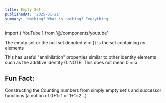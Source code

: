 ```yaml
---
title: Empty Set
publishedAt: '2025-01-21'
summary: 'Nothing? What is nothing? Everything'
---
```


import { YouTube } from '@/components/youtube'

The empty set or the null set denoted $\emptyset = \{\}$ is the set containing *no* elements

This has useful "annihilation" properties similar to other identity elements such as the additive identify 0. 
NOTE: This does not mean $0=\emptyset$

## Fun Fact:
Constructing the Counting numbers from simply empty set's and successor functions (a notion of 0+1=1 or 1+1=2...)

<YouTube id="3gBoP8jZ1Is" title="Constructing Natural Numbers" />